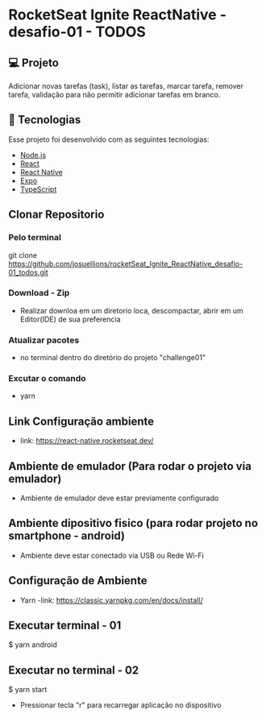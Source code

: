 # RocketSeat Ignite ReactNative - desafio-01 - TODOS

## 💻 Projeto

Adicionar novas tarefas (task), listar as tarefas, marcar tarefa, remover tarefa,
validação para não permitir adicionar tarefas em branco.

## 🚀 Tecnologias

Esse projeto foi desenvolvido com as seguintes tecnologias:

- [Node.js](https://nodejs.org/en/)
- [React](https://reactjs.org)
- [React Native](https://facebook.github.io/react-native/)
- [Expo](https://expo.io/)
- [TypeScript](https://www.typescriptlang.org/)

## Clonar Repositorio

### Pelo terminal

git clone https://github.com/josuellions/rocketSeat_Ignite_ReactNative_desafio-01_todos.git

### Download - Zip

- Realizar downloa em um diretorio loca, descompactar, abrir em um Editor(IDE) de sua preferencia

### Atualizar pacotes

- no terminal dentro do diretório do projeto "challenge01"

### Excutar o comando

- yarn

## Link Configuração ambiente

- link: https://react-native.rocketseat.dev/

## Ambiente de emulador (Para rodar o projeto via emulador)

- Ambiente de emulador deve estar previamente configurado

## Ambiente dipositivo fisico (para rodar projeto no smartphone - android)

- Ambiente deve estar conectado via USB ou Rede Wi-Fi

## Configuração de Ambiente

- Yarn
  -link: https://classic.yarnpkg.com/en/docs/install/

## Executar terminal - 01

$ yarn android

## Executar no terminal - 02

$ yarn start

- Pressionar tecla "r" para recarregar aplicação no dispositivo
